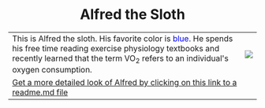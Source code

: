 <html>
  <h1><center>Alfred the Sloth</center></h1>
<body> 
<table>
  <tr>
    <td>This is Alfred the sloth. His favorite color is <span style="color: blue;">blue</span>. He spends his free time reading exercise physiology textbooks and recently learned that the term VO<sub>2</sub> refers to an individual's oxygen consumption.</td>
    <td><img src ="https://t4.ftcdn.net/jpg/06/45/44/67/360_F_645446744_YUeYhA4Sbc8xOiyaX1DBslwk51DGmue4.jpg"></td>
  </tr>
  <tr>
    <td colspan="2"><a href="/anniem15/Knes381/blob/main/subfolder/readme.md"> Get a more detailed look of Alfred by clicking on this link to a readme.md file</a></td>
  </tr>
</table>
</body>
</html>
